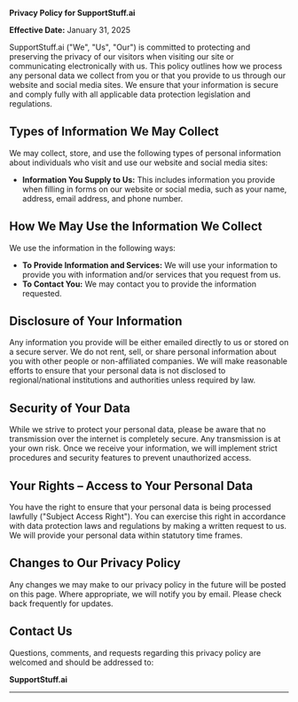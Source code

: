 **Privacy Policy for SupportStuff.ai**

**Effective Date:** January 31, 2025

SupportStuff.ai ("We", "Us", "Our") is committed to protecting and preserving the privacy of our visitors when visiting our site or communicating electronically with us. This policy outlines how we process any personal data we collect from you or that you provide to us through our website and social media sites. We ensure that your information is secure and comply fully with all applicable data protection legislation and regulations.

## Types of Information We May Collect

We may collect, store, and use the following types of personal information about individuals who visit and use our website and social media sites:

- **Information You Supply to Us:** This includes information you provide when filling in forms on our website or social media, such as your name, address, email address, and phone number.

## How We May Use the Information We Collect

We use the information in the following ways:

- **To Provide Information and Services:** We will use your information to provide you with information and/or services that you request from us.
- **To Contact You:** We may contact you to provide the information requested.

## Disclosure of Your Information

Any information you provide will be either emailed directly to us or stored on a secure server. We do not rent, sell, or share personal information about you with other people or non-affiliated companies. We will make reasonable efforts to ensure that your personal data is not disclosed to regional/national institutions and authorities unless required by law.

## Security of Your Data

While we strive to protect your personal data, please be aware that no transmission over the internet is completely secure. Any transmission is at your own risk. Once we receive your information, we will implement strict procedures and security features to prevent unauthorized access.

## Your Rights – Access to Your Personal Data

You have the right to ensure that your personal data is being processed lawfully ("Subject Access Right"). You can exercise this right in accordance with data protection laws and regulations by making a written request to us. We will provide your personal data within statutory time frames.

## Changes to Our Privacy Policy

Any changes we may make to our privacy policy in the future will be posted on this page. Where appropriate, we will notify you by email. Please check back frequently for updates.

## Contact Us

Questions, comments, and requests regarding this privacy policy are welcomed and should be addressed to:

**SupportStuff.ai**   

---
